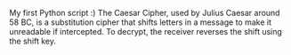 My first Python script :)
The Caesar Cipher, used by Julius Caesar around 58 BC, is a substitution cipher that shifts letters in a message to make it unreadable if intercepted. To decrypt, the receiver reverses the shift using the shift key.

